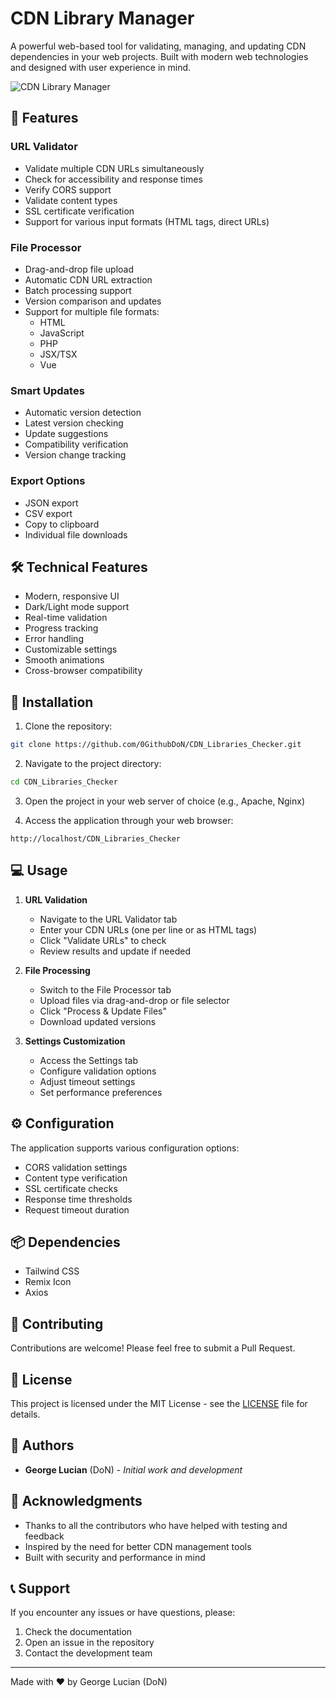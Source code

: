 # CDN Library Manager

A powerful web-based tool for validating, managing, and updating CDN dependencies in your web projects. Built with modern web technologies and designed with user experience in mind.

![CDN Library Manager](assets/images/preview.png)

## 🚀 Features

### URL Validator
- Validate multiple CDN URLs simultaneously
- Check for accessibility and response times
- Verify CORS support
- Validate content types
- SSL certificate verification
- Support for various input formats (HTML tags, direct URLs)

### File Processor
- Drag-and-drop file upload
- Automatic CDN URL extraction
- Batch processing support
- Version comparison and updates
- Support for multiple file formats:
  - HTML
  - JavaScript
  - PHP
  - JSX/TSX
  - Vue

### Smart Updates
- Automatic version detection
- Latest version checking
- Update suggestions
- Compatibility verification
- Version change tracking

### Export Options
- JSON export
- CSV export
- Copy to clipboard
- Individual file downloads

## 🛠️ Technical Features

- Modern, responsive UI
- Dark/Light mode support
- Real-time validation
- Progress tracking
- Error handling
- Customizable settings
- Smooth animations
- Cross-browser compatibility

## 🔧 Installation

1. Clone the repository:
```bash
git clone https://github.com/0GithubDoN/CDN_Libraries_Checker.git
```

2. Navigate to the project directory:
```bash
cd CDN_Libraries_Checker
```

3. Open the project in your web server of choice (e.g., Apache, Nginx)

4. Access the application through your web browser:
```
http://localhost/CDN_Libraries_Checker
```

## 💻 Usage

1. **URL Validation**
   - Navigate to the URL Validator tab
   - Enter your CDN URLs (one per line or as HTML tags)
   - Click "Validate URLs" to check
   - Review results and update if needed

2. **File Processing**
   - Switch to the File Processor tab
   - Upload files via drag-and-drop or file selector
   - Click "Process & Update Files"
   - Download updated versions

3. **Settings Customization**
   - Access the Settings tab
   - Configure validation options
   - Adjust timeout settings
   - Set performance preferences

## ⚙️ Configuration

The application supports various configuration options:

- CORS validation settings
- Content type verification
- SSL certificate checks
- Response time thresholds
- Request timeout duration

## 📦 Dependencies

- Tailwind CSS
- Remix Icon
- Axios

## 🤝 Contributing

Contributions are welcome! Please feel free to submit a Pull Request.

## 📝 License

This project is licensed under the MIT License - see the [LICENSE](LICENSE) file for details.

## 👥 Authors

- **George Lucian** (DoN) - *Initial work and development*

## 🙏 Acknowledgments

- Thanks to all the contributors who have helped with testing and feedback
- Inspired by the need for better CDN management tools
- Built with security and performance in mind

## 📞 Support

If you encounter any issues or have questions, please:
1. Check the documentation
2. Open an issue in the repository
3. Contact the development team

---

Made with ❤️ by George Lucian (DoN) 
